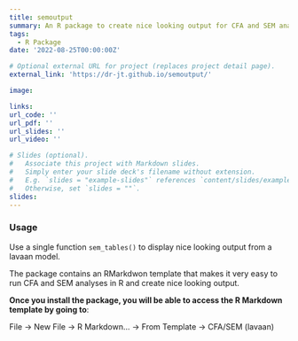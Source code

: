 ```yaml
---
title: semoutput
summary: An R package to create nice looking output for CFA and SEM analyses using lavaan and semPlot packages <br><br>
tags:
  - R Package
date: '2022-08-25T00:00:00Z'

# Optional external URL for project (replaces project detail page).
external_link: 'https://dr-jt.github.io/semoutput/'

image:

links:
url_code: ''
url_pdf: ''
url_slides: ''
url_video: ''

# Slides (optional).
#   Associate this project with Markdown slides.
#   Simply enter your slide deck's filename without extension.
#   E.g. `slides = "example-slides"` references `content/slides/example-slides.md`.
#   Otherwise, set `slides = ""`.
slides: 
---
```


### Usage

Use a single function `sem_tables()` to display nice looking output from a lavaan model.

The package contains an RMarkdwon template that makes it very easy to run CFA and SEM analyses in R and create nice looking output.

**Once you install the package, you will be able to access the R Markdown template by going to**:

File -> New File -> R Markdown... -> From Template -> CFA/SEM (lavaan)
